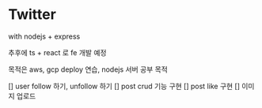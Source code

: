 # Twitter

with nodejs + express

추후에 ts + react 로 fe 개발 예정

목적은 aws, gcp deploy 연습, nodejs 서버 공부 목적

[] user follow 하기, unfollow 하기
[] post crud 기능 구현
[] post like 구현
[] 이미지 업로드
